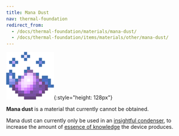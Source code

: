 ```yaml
---
title: Mana Dust
nav: thermal-foundation
redirect_from:
  - /docs/thermal-foundation/materials/mana-dust/
  - /docs/thermal-foundation/items/materials/other/mana-dust/
---
```


![Mana dust](/assets/images/thermal-foundation/dust-mana.gif){:style="height: 128px"}


**Mana dust** is a material that currently cannot be obtained.

Mana dust can currently only be used in an [insightful
condenser](/docs/insightful-condenser/), to increase the amount of [essence of
knowledge](/docs/essence-of-knowledge/) the device produces.
